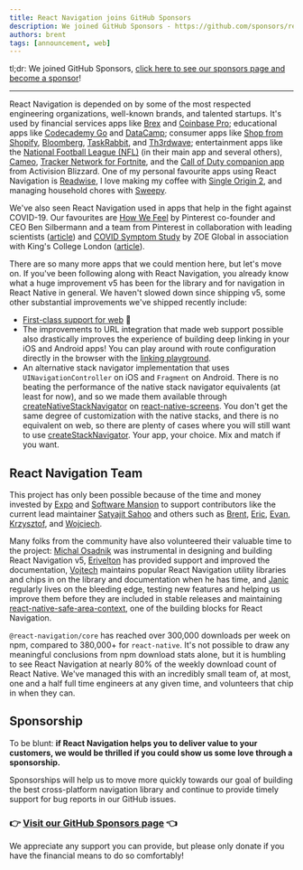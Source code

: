 ```yaml
---
title: React Navigation joins GitHub Sponsors
description: We joined GitHub Sponsors - https://github.com/sponsors/react-navigation!
authors: brent
tags: [announcement, web]
---
```


tl;dr: We joined GitHub Sponsors, [click here to see our sponsors page and become a sponsor](https://github.com/sponsors/react-navigation)!

<hr />

React Navigation is depended on by some of the most respected engineering organizations, well-known brands, and talented startups. It's used by financial services apps like [Brex](https://brex.com/mobile/) and [Coinbase Pro](https://pro.coinbase.com/); educational apps like [Codecademy Go](https://www.codecademy.com/mobile-app-download) and [DataCamp](https://www.datacamp.com/mobile/); consumer apps like [Shop from Shopify](https://www.shopify.com/shop), [Bloomberg](https://www.bloombergapps.com/app/bloomberg/), [TaskRabbit](https://apps.apple.com/ca/app/taskrabbit-handyman-more/id374165361), and [Th3rdwave](https://www.th3rdwave.coffee/); entertainment apps like the [National Football League (NFL)](https://itunes.apple.com/app/nfl/id389781154) (in their main app and several others), [Cameo](https://apps.apple.com/us/app/cameo-personal-celeb-videos/id1258311581), [Tracker Network for Fortnite](https://apps.apple.com/us/app/tracker-network-for-fortnite/id1287696482), and the [Call of Duty companion app](https://www.callofduty.com/app) from Activision Blizzard. One of my personal favourite apps using React Navigation is [Readwise](https://readwise.io/), I love making my coffee with [Single Origin 2](https://singleoriginapp.com/), and managing household chores with [Sweepy](https://sweepy.app/).

We've also seen React Navigation used in apps that help in the fight against COVID-19. Our favourites are [How We Feel](https://howwefeel.org/) by Pinterest co-founder and CEO Ben Silbermann and a team from Pinterest in collaboration with leading scientists ([article](https://news.harvard.edu/gazette/story/2020/04/how-we-feel-app-helps-track-spread-of-covid-19/)) and [COVID Symptom Study](https://covid.joinzoe.com/) by ZOE Global in association with King's College London ([article](https://www.nytimes.com/2020/05/11/health/coronavirus-symptoms-app.html)).

<!--truncate-->

There are so many more apps that we could mention here, but let's move on. If you've been following along with React Navigation, you already know what a huge improvement v5 has been for the library and for navigation in React Native in general. We haven't slowed down since shipping v5, some other substantial improvements we've shipped recently include:

- [First-class support for web](https://reactnavigation.org/blog/2020/05/16/web-support) 🎉
- The improvements to URL integration that made web support possible also drastically improves the experience of building deep linking in your iOS and Android apps! You can play around with route configuration directly in the browser with the [linking playground](/docs/configuring-links#playground).
- An alternative stack navigator implementation that uses `UINavigationController` on iOS and `Fragment` on Android. There is no beating the performance of the native stack navigator equivalents (at least for now), and so we made them available through [createNativeStackNavigator](https://github.com/software-mansion/react-native-screens/tree/master/native-stack) on [react-native-screens](https://github.com/software-mansion/react-native-screens). You don't get the same degree of customization with the native stacks, and there is no equivalent on web, so there are plenty of cases where you will still want to use [createStackNavigator](/docs/stack-navigator/). Your app, your choice. Mix and match if you want.

## React Navigation Team

This project has only been possible because of the time and money invested by [Expo](https://expo.io) and [Software Mansion](https://swmansion.com/) to support contributors like the current lead maintainer [Satyajit Sahoo](https://github.com/satya164) and others such as [Brent](https://github.com/brentvatne), [Eric](https://github.com/ericvicenti), [Evan](https://github.com/EvanBacon), [Krzysztof](https://github.com/kmagiera), and [Wojciech](https://github.com/WoLewicki).

Many folks from the community have also volunteered their valuable time to the project: [Michal Osadnik](https://github.com/osdnk) was instrumental in designing and building React Navigation v5, [Erivelton](https://github.com/eriveltonelias) has provided support and improved the documentation, [Vojtech](https://github.com/vonovak) maintains popular React Navigation utility libraries and chips in on the library and documentation when he has time, and [Janic](https://github.com/janicduplessis) regularly lives on the bleeding edge, testing new features and helping us improve them before they are included in stable releases and maintaining [react-native-safe-area-context](https://github.com/th3rdwave/react-native-safe-area-context), one of the building blocks for React Navigation.

`@react-navigation/core` has reached over 300,000 downloads per week on npm, compared to 380,000+ for `react-native`. It's not possible to draw any meaningful conclusions from npm download stats alone, but it is humbling to see React Navigation at nearly 80% of the weekly download count of React Native. We've managed this with an incredibly small team of, at most, one and a half full time engineers at any given time, and volunteers that chip in when they can.

## Sponsorship

To be blunt: **if React Navigation helps you to deliver value to your customers, we would be thrilled if you could show us some love through a sponsorship.**

Sponsorships will help us to move more quickly towards our goal of building the best cross-platform navigation library and continue to provide timely support for bug reports in our GitHub issues.

<div style={{marginTop: -30}} />

### 👉 [Visit our GitHub Sponsors page](https://github.com/sponsors/react-navigation) 👈

We appreciate any support you can provide, but please only donate if you have the financial means to do so comfortably!
